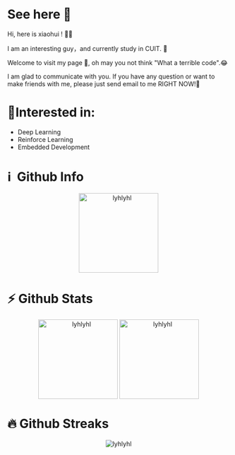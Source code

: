 # See here 👋
Hi, here is xiaohui !​ :raising_hand_man:

I am an interesting guy，and currently study in CUIT. :school:

Welcome to visit my page :page_facing_up:, oh may you not think "What a terrible code".:joy:

I am glad to communicate with you. If you have any question or want to make friends with me, please just send email to me RIGHT NOW!:email:

# 🥇Interested in:
- Deep Learning
- Reinforce Learning
- Embedded Development 

# ℹ️ &nbsp;Github Info

<p align="center"><img height="180em" src="https://github-profile-summary-cards.vercel.app/api/cards/profile-details?username=lyhlyhl&theme=github_dark" alt="lyhlyhl" align = "center"/></p>

# ⚡ Github Stats
  
<p align="center"><img height="180em" src="https://github-readme-stats.vercel.app/api?username=lyhlyhl&hide_border=true&count_private=true&show_icons=true&theme=radical" alt="lyhlyhl" align = "center"/>
<img height="180em" src="https://github-readme-stats.vercel.app/api/top-langs?username=lyhlyhl&show_icons=true&locale=en&layout=compact&hide_border=true&theme=radical" alt="lyhlyhl" align = "center"/></p>

# 🔥 Github Streaks
<p align="center"><img src="https://github-readme-streak-stats.herokuapp.com/?user=lyhlyhl&theme=black-ice&hide_border=true&stroke=0000&background=0D1117&ring=e05397&fire=e05397&currStreakLabel=e05397" alt="lyhlyhl" /></p>
<!--
**lyhlyhl/lyhlyhl** is a ✨ _special_ ✨ repository because its `README.md` (this file) appears on your GitHub profile.

Here are some ideas to get you started:

- 🔭 I’m currently working on ...
- 🌱 I’m currently learning ...
- 👯 I’m looking to collaborate on ...
- 🤔 I’m looking for help with ...
- 💬 Ask me about ...
- 📫 How to reach me: ...
- 😄 Pronouns: ...
- ⚡ Fun fact: ...
-->
